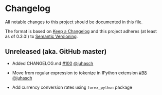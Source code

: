 Changelog
=========

All notable changes to this project should be documented in this file.

The format is based on [Keep a Changelog](http://keepachangelog.com/en/1.0.0/)
and this project adheres (at least as of 0.3.0!) to
[Semantic Versioning](https://semver.org/spec/v2.0.0.html).


Unreleased (aka. GitHub master)
-------------------------------

- Added CHANGELOG.md
  [#100](https://github.com/juhasch/PhysicalQuantities/pull/100)
  [@juhasch](https://github.com/juhasch)
- Move from regular expression to tokenize in IPython extension
  [#98](https://github.com/juhasch/PhysicalQuantities/pull/98)
  [@juhasch](https://github.com/juhasch)

- Add currency conversion rates using `forex_python` package